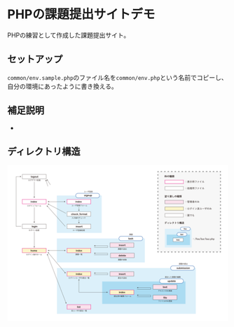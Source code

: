 # PHPの課題提出サイトデモ

PHPの練習として作成した課題提出サイト。



## セットアップ

`common/env.sample.php`のファイル名を`common/env.php`という名前でコピーし、自分の環境にあったように書き換える。



## 補足説明

* 



## ディレクトリ構造

![ディレクトリ構造](docs/directory_structure.svg)